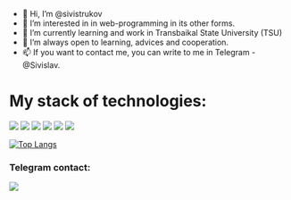 - 👋 Hi, I’m @sivistrukov
- 👀 I’m interested in in web-programming in its other forms.
- 🌱 I’m currently learning and work in Transbaikal State University (TSU)
- 💞️ I’m always open to learning, advices and cooperation.
- 📫 If you want to contact me, you can write to me in Telegram - @Sivislav.

# My stack of technologies:
<img src="https://img.shields.io/badge/Python-292929?style=for-the-badge&logo=Python&logoColor=DAA520"/> <img src="https://img.shields.io/badge/HTML-292929?style=for-the-badge&logo=HTML5&logoColor=A52A2A"/> <img src="https://img.shields.io/badge/CSS-292929?style=for-the-badge&logo=CSS3&logoColor=1572B6"/> <img src="https://img.shields.io/badge/JavaScript-292929?style=for-the-badge&logo=JavaScript&logoColor=F7DF1E"/> <img src="https://img.shields.io/badge/Django-292929?style=for-the-badge&logo=Django&logoColor=A52A2A"/> <img src="https://img.shields.io/badge/PostgreSQL-292929?style=for-the-badge&logo=PostgreSQL&logoColor=4169E1"/> 



[![Top Langs](https://github-readme-stats.vercel.app/api/top-langs/?username=sivistrukov&layout=compact&theme=apprentice)](https://github.com/anuraghazra/github-readme-stats)

### Telegram contact:
<a href="https://t.me/Sivislav"><img src="https://img.shields.io/badge/Telegram-292929?style=for-the-badge&logo=Telegram&logoColor=#26A5E4"/></a>
